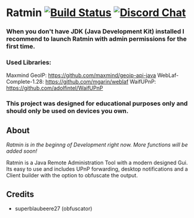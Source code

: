 # Ratmin [![Build Status](https://travis-ci.org/Slimig/Ratmin.svg?branch=master)](https://travis-ci.org/Slimig/Ratmin) [![Discord Chat](https://img.shields.io/discord/506400030022696960.svg?style=plastic)](https://discord.gg/invite/amgQZnA)

### When you don't have JDK (Java Development Kit) installed I recommend to launch Ratmin with admin permissions for the first time. 

### Used Libraries:

Maxmind GeoIP: https://github.com/maxmind/geoip-api-java
WebLaf-Complete-1.28: https://github.com/mgarin/weblaf
WaifUPnP: https://github.com/adolfintel/WaifUPnP
### This project was designed for educational purposes only and should only be used on devices you own.

## About
*Ratmin is in the beginng of Development right now. More functions will be added soon!*

Ratmin is a Java Remote Administration Tool with a modern designed Gui. Its easy to use and includes UPnP forwarding, desktop notifications and a Client builder with the option to obfuscate the output.
 

## Credits
- superblaubeere27 (obfuscator)
